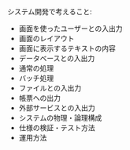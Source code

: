 システム開発で考えること:

- 画面を使ったユーザーとの入出力
- 画面のレイアウト
- 画面に表示するテキストの内容
- データベースとの入出力
- 通常の処理
- バッチ処理
- ファイルとの入出力
- 帳票への出力
- 外部サービスとの入出力
- システムの物理・論理構成
- 仕様の検証・テスト方法
- 運用方法
